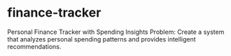 # finance-tracker
Personal Finance Tracker with Spending Insights  Problem: Create a system that analyzes personal spending patterns and provides intelligent recommendations.
